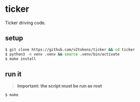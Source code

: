 # ticker

Ticker driving code.

## setup

```bash
$ git clone https://github.com/v2tokens/ticker && cd ticker
$ python3 -m venv .venv && source .venv/bin/activate
$ make install
```

## run it

> **Important: the script must be run as root**

```bash
$ make
```
